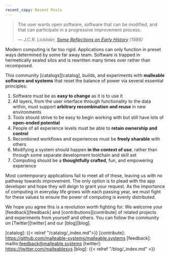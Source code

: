 ```yaml
---
recent_copy: Recent Posts
---
```


> The user wants open software, software that can be modified, and that can
> participate in a progressive improvement process.
> <p><cite>— J.C.R. Licklider, <a href="https://youtu.be/SN--t9jXQc0?t=2100">Some Reflections on Early History</a> (1986)</cite></p>

Modern computing is far too rigid. Applications can only function in preset ways
determined by some far away team. Software is trapped in hermetically sealed
silos and is rewritten many times over rather than recomposed.

This community [catalogs][catalog], builds, and experiments with **malleable
software and systems** that reset the balance of power via several essential
principles:

1. Software must be as **easy to change** as it is to use it
2. All layers, from the user interface through functionality to the data within,
   must support **arbitrary recombination and reuse** in new environments
3. Tools should strive to be easy to begin working with but still have lots of
   **open-ended potential**
4. People of all experience levels must be able to **retain ownership and
   control**
5. Recombined workflows and experiences must be **freely sharable** with others
6. Modifying a system should happen **in the context of use**, rather than
   through some separate development toolchain and skill set
7. Computing should be a **thoughtfully crafted**, fun, and empowering
   experience

Most contemporary applications fail to meet all of these, leaving us with no
pathway towards improvement. The only option is to plead with the app developer
and hope they will deign to grant your request. As the importance of computing
in everyday life grows with each passing year, we must fight for these values to
ensure the power of computing is evenly distributed.

We hope you agree this is a revolution worth fighting for. We welcome your
[feedback][feedback] and [contributions][contribute] of related projects and
experiments from yourself and others. You can follow the community on
[Twitter][twitter] and our [blog][blog].

[catalog]: {{< relref "/catalog/_index.md">}}
[contribute]: https://github.com/malleable-systems/malleable.systems
[feedback]: mailto:feedback@malleable.systems
[twitter]: https://twitter.com/malleablesys
[blog]: {{< relref "/blog/_index.md" >}}
